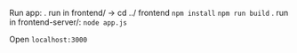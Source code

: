 Run app:
. run in frontend/ -> cd ../ frontend
`npm install`
`npm run build`
. run in frontend-server/: `node app.js`

Open `localhost:3000`